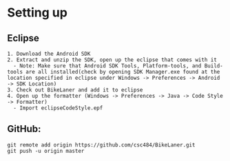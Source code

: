 Setting up  
==============
  Eclipse
  --------------
    1. Download the Android SDK
    2. Extract and unzip the SDK, open up the eclipse that comes with it  
      - Note: Make sure that Android SDK Tools, Platform-tools, and Build-tools are all installed(check by opening SDK Manager.exe found at the location specified in eclipse under Windows -> Preferences -> Android -> SDK Location)
    3. Check out BikeLaner and add it to eclipse  
    4. Open up the formatter (Windows -> Preferences -> Java -> Code Style -> Formatter)  
      - Import eclipseCodeStyle.epf  
  GitHub:  
  --------------
    git remote add origin https://github.com/csc484/BikeLaner.git  
    git push -u origin master  

